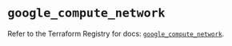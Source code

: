 # `google_compute_network`

Refer to the Terraform Registry for docs: [`google_compute_network`](https://registry.terraform.io/providers/hashicorp/google-beta/6.7.0/docs/resources/google_compute_network).
